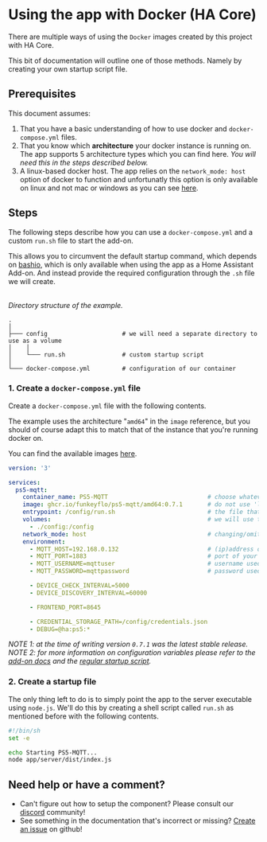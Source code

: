 # Using the app with Docker (HA Core)
There are multiple ways of using the `Docker` images created by this project with HA Core.

This bit of documentation will outline one of those methods. Namely by creating your own startup script file.

## Prerequisites
This document assumes:
1. That you have a basic understanding of how to use docker and `docker-compose.yml` files.
2. That you know which **architecture** your docker instance is running on. The app supports 5 architecture types which you can find here. *You will need this in the steps described below.*
3. A linux-based docker host. The app relies on the `network_mode: host` option of docker to function and unfortunatly this option is only available on linux and not mac or windows as you can see [here][network-mode-windows].

## Steps
The following steps describe how you can use a `docker-compose.yml` and a custom `run.sh` file to start the add-on.

This allows you to circumvent the default startup command, which depends on [bashio][bashio], which is only available when using the app as a Home Assistant Add-on. And instead provide the required configuration through the `.sh` file we will create.
<br><br>

*Directory structure of the example.*
```
.  
│
├─── config                     # we will need a separate directory to use as a volume
│    │
│    └─── run.sh                # custom startup script
│   
└─── docker-compose.yml         # configuration of our container
```

### 1. Create a `docker-compose.yml` file
Create a `docker-compose.yml` file with the following contents.

The example uses the architecture "`amd64`" in the `image` reference, but you should of course adapt this to match that of the instance that you're running docker on.

You can find the available images [here][docker-images].

```yaml
version: '3'

services:
  ps5-mqtt:
    container_name: PS5-MQTT                            # choose whatever name you like
    image: ghcr.io/funkeyflo/ps5-mqtt/amd64:0.7.1       # do not use 'latest' as this might result in using a 'edge' (beta) version
    entrypoint: /config/run.sh                          # the file that will be executed at startup
    volumes:                                            # we will use this volume to get our custom startup script into the container
      - ./config:/config
    network_mode: host                                  # changing/omiting this option WILL BREAK the app.
    environment:
      - MQTT_HOST=192.168.0.132                         # (ip)address of your mqtt broker
      - MQTT_PORT=1883                                  # port of your mqtt broker
      - MQTT_USERNAME=mqttuser                          # username used for connecting to your mqtt broker
      - MQTT_PASSWORD=mqttpassword                      # password used for connecting to your mqtt broker

      - DEVICE_CHECK_INTERVAL=5000
      - DEVICE_DISCOVERY_INTERVAL=60000

      - FRONTEND_PORT=8645

      - CREDENTIAL_STORAGE_PATH=/config/credentials.json
      - DEBUG=@ha:ps5:*
```

*NOTE 1: at the time of writing version `0.7.1` was the latest stable release.*<br>
*NOTE 2: for more information on configuration variables please refer to the [add-on docs][add-on-docs] and the [regular startup script][regular-startup-script].*


### 2. Create a startup file
The only thing left to do is to simply point the app to the server executable using `node.js`. We'll do this by creating a shell script called `run.sh` as mentioned before with the following contents.

```sh
#!/bin/sh
set -e

echo Starting PS5-MQTT...
node app/server/dist/index.js
```

## Need help or have a comment?
- Can't figure out how to setup the component? Please consult our [discord] community!
- See something in the documentation that's incorrect or missing? [Create an issue][github-issues] on github!

<!-- links -->
[bashio]: https://github.com/hassio-addons/bashio
[arch-types]: ../add-ons/common/build.yaml
[docker-images]: https://github.com/FunkeyFlo?tab=packages&repo_name=ps5-mqtt
[add-on-docs]: ../add-ons/ps5-mqtt/DOCS.md
[regular-startup-script]: ../ps5-mqtt/run.sh
[network-mode-windows]: https://stackoverflow.com/questions/48915458/windows-run-docker-with-network-host-and-access-with-127-0-0-1
[discord]: https://discord.com/invite/BnmvYHvz5N
[github-issues]: https://github.com/FunkeyFlo/ps5-mqtt/issues/new/choose
